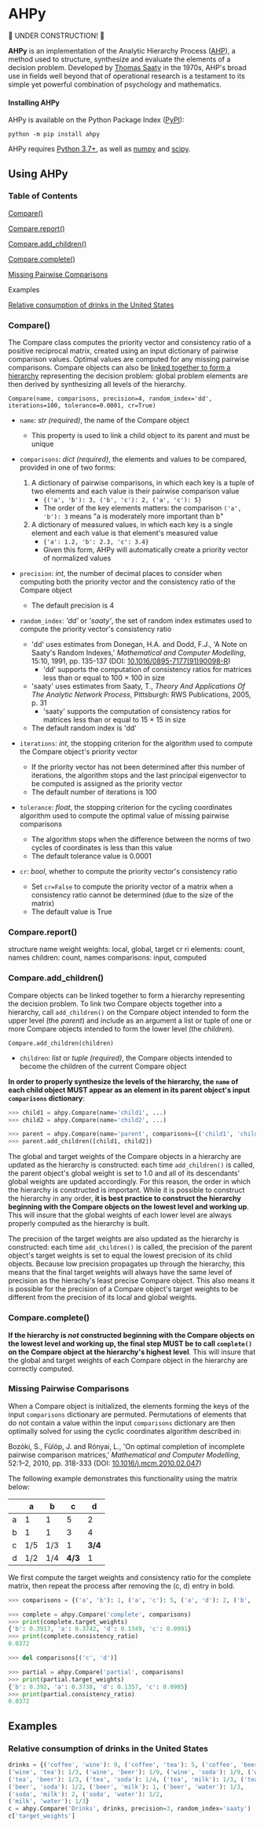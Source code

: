 # AHPy

:construction: UNDER CONSTRUCTION! :construction:

**AHPy** is an implementation of the Analytic Hierarchy Process ([AHP](https://en.wikipedia.org/wiki/Analytic_hierarchy_process)), a method used to structure, synthesize and evaluate the elements of a decision problem. Developed by [Thomas Saaty](http://www.creativedecisions.org/about/ThomasLSaaty.php) in the 1970s, AHP's broad use in fields well beyond that of operational research is a testament to its simple yet powerful combination of psychology and mathematics.

#### Installing AHPy

AHPy is available on the Python Package Index ([PyPI](https://pypi.org/)):

```
python -m pip install ahpy
```

AHPy requires [Python 3.7+](https://www.python.org/), as well as [numpy](https://numpy.org/) and [scipy](https://scipy.org/).

## Using AHPy

### Table of Contents

[Compare()](#compare)

[Compare.report()](#comparereport)

[Compare.add_children()](#compareadd_children)

[Compare.complete()](#comparecomplete)

[Missing Pairwise Comparisons](#missing-pairwise-comparisons)

Examples

[Relative consumption of drinks in the United States](#relative-consumption-of-drinks-in-the-united-states)

### Compare()

The Compare class computes the priority vector and consistency ratio of a positive reciprocal matrix, created using an input dictionary of pairwise comparison values. Optimal values are computed for any missing pairwise comparisons. Compare objects can also be [linked together to form a hierarchy](#compareadd_children) representing the decision problem: global problem elements are then derived by synthesizing all levels of the hierarchy.

`Compare(name, comparisons, precision=4, random_index='dd', iterations=100, tolerance=0.0001, cr=True)`

- `name`: *str (required)*, the name of the Compare object
  - This property is used to link a child object to its parent and must be unique

- `comparisons`: *dict (required)*, the elements and values to be compared, provided in one of two forms:
  1. A dictionary of pairwise comparisons, in which each key is a tuple of two elements and each value is their pairwise comparison value
      - `{('a', 'b'): 3, ('b', 'c'): 2, ('a', 'c'): 5}`
      - The order of the key elements matters: the comparison `('a', 'b'): 3` means "a is moderately more important than b"
  2. A dictionary of measured values, in which each key is a single element and each value is that element's measured value
      - `{'a': 1.2, 'b': 2.3, 'c': 3.4}`
      - Given this form, AHPy will automatically create a priority vector of normalized values

- `precision`: *int*, the number of decimal places to consider when computing both the priority vector and the consistency ratio of the Compare object
  - The default precision is 4

- `random_index`: *'dd'* or *'saaty'*, the set of random index estimates used to compute the priority vector's consistency ratio
  - 'dd' uses estimates from Donegan, H.A. and Dodd, F.J., 'A Note on Saaty's Random Indexes,' *Mathematical and Computer Modelling*, 15:10, 1991, pp. 135-137 (DOI: [10.1016/0895-7177(91)90098-R](https://doi.org/10.1016/0895-7177(91)90098-R))
    - 'dd' supports the computation of consistency ratios for matrices less than or equal to 100 &times; 100 in size
  - 'saaty' uses estimates from Saaty, T., *Theory And Applications Of The Analytic Network Process*, Pittsburgh: RWS Publications, 2005, p. 31
    - 'saaty' supports the computation of consistency ratios for matrices less than or equal to 15 &times; 15 in size
  - The default random index is 'dd'

- `iterations`: *int*, the stopping criterion for the algorithm used to compute the Compare object's priority vector
  - If the priority vector has not been determined after this number of iterations, the algorithm stops and the last principal eigenvector to be computed is assigned as the priority vector
  - The default number of iterations is 100

- `tolerance`: *float*, the stopping criterion for the cycling coordinates algorithm used to compute the optimal value of missing pairwise comparisons
  - The algorithm stops when the difference between the norms of two cycles of coordinates is less than this value
  - The default tolerance value is 0.0001

- `cr`: *bool*, whether to compute the priority vector's consistency ratio
  - Set `cr=False` to compute the priority vector of a matrix when a consistency ratio cannot be determined (due to the size of the matrix)
  - The default value is True

### Compare.report()

structure
name
weight
weights: local, global, target
cr
ri
elements: count, names
children: count, names
comparisons: input, computed

### Compare.add_children()

Compare objects can be linked together to form a hierarchy representing the decision problem. To link two Compare objects together into a hierarchy, call `add_children()` on the Compare object intended to form the upper level (the *parent*) and include as an argument a list or tuple of one or more Compare objects intended to form the lower level (the *children*).

`Compare.add_children(children)`

- `children`: *list* or *tuple (required)*, the Compare objects intended to become the children of the current Compare object

**In order to properly synthesize the levels of the hierarchy, the `name` of each child object MUST appear as an element in its parent object's input `comparisons` dictionary**:

```python
>>> child1 = ahpy.Compare(name='child1', ...)
>>> child2 = ahpy.Compare(name='child2', ...)

>>> parent = ahpy.Compare(name='parent', comparisons={('child1', 'child2'): 5})
>>> parent.add_children([child1, child2])
```

The global and target weights of the Compare objects in a hierarchy are updated as the hierarchy is constructed: each time `add_children()` is called, the parent object's global weight is set to 1.0 and all of its descendants' global weights are updated accordingly. For this reason, the order in which the hierarchy is constructed is important. While it is possible to construct the hierarchy in any order, **it is best practice to construct the hierarchy beginning with the Compare objects on the lowest level and working up**. This will insure that the global weights of each lower level are always properly computed as the hierarchy is built.

The precision of the target weights are also updated as the hierarchy is constructed: each time `add_children()` is called, the precision of the parent object's target weights is set to equal the lowest precision of its child objects. Because low precision propagates up through the hierarchy, this means that the final target weights will always have the same level of precision as the hierachy's least precise Compare object. This also means it is possible for the precision of a Compare object's target weights to be different from the precision of its local and global weights.

### Compare.complete()

**If the hierarchy is *not* constructed beginning with the Compare objects on the lowest level and working up, the final step MUST be to call `complete()` on the Compare object at the hierarchy's highest level**. This will insure that the global and target weights of each Compare object in the hierarchy are correctly computed.


### Missing Pairwise Comparisons

When a Compare object is initialized, the elements forming the keys of the input `comparisons` dictionary are permuted. Permutations of elements that do not contain a value within the input `comparisons` dictionary are then optimally solved for using the cyclic coordinates algorithm described in:

Bozóki, S., Fülöp, J. and Rónyai, L., 'On optimal completion of incomplete pairwise comparison matrices,' *Mathematical and Computer Modelling*, 52:1–2, 2010, pp. 318-333 (DOI: [10.1016/j.mcm.2010.02.047](https://doi.org/10.1016/j.mcm.2010.02.047))

The following example demonstrates this functionality using the matrix below:

||a|b|c|d|
|-|-|-|-|-|
|a|1|1|5|2|
|b|1|1|3|4|
|c|1/5|1/3|1|**3/4**|
|d|1/2|1/4|**4/3**|1|

We first compute the target weights and consistency ratio for the complete matrix, then repeat the process after removing the (c, d) entry in bold.

```python
>>> comparisons = {('a', 'b'): 1, ('a', 'c'): 5, ('a', 'd'): 2, ('b', 'c'): 3, ('b', 'd'): 4, ('c', 'd'): 3/4}

>>> complete = ahpy.Compare('complete', comparisons)
>>> print(complete.target_weights)
{'b': 0.3917, 'a': 0.3742, 'd': 0.1349, 'c': 0.0991}
>>> print(complete.consistency_ratio)
0.0372

>>> del comparisons[('c', 'd')]

>>> partial = ahpy.Compare('partial', comparisons)
>>> print(partial.target_weights)
{'b': 0.392, 'a': 0.3738, 'd': 0.1357, 'c': 0.0985}
>>> print(partial.consistency_ratio)
0.0372
```

## Examples

### Relative consumption of drinks in the United States

```python
drinks = {('coffee', 'wine'): 9, ('coffee', 'tea'): 5, ('coffee', 'beer'): 2, ('coffee', 'soda'): 1, ('coffee', 'milk'): 1, ('coffee', 'water'): 1/2,
('wine', 'tea'): 1/3, ('wine', 'beer'): 1/9, ('wine', 'soda'): 1/9, ('wine', 'milk'): 1/9, ('wine', 'water'): 1/9,
('tea', 'beer'): 1/3, ('tea', 'soda'): 1/4, ('tea', 'milk'): 1/3, ('tea', 'water'): 1/9,
('beer', 'soda'): 1/2, ('beer', 'milk'): 1, ('beer', 'water'): 1/3,
('soda', 'milk'): 2, ('soda', 'water'): 1/2,
('milk', 'water'): 1/3}
c = ahpy.Compare('Drinks', drinks, precision=3, random_index='saaty')
c['target_weights']
```






